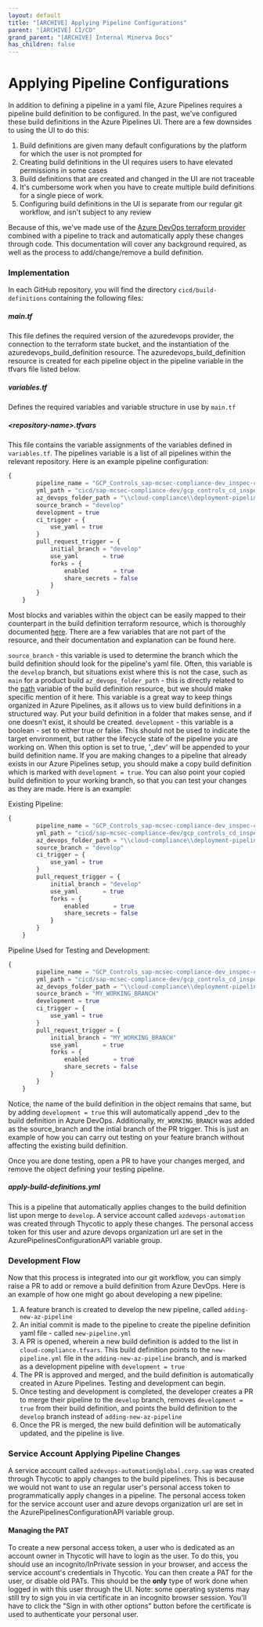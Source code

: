 ```yaml
---
layout: default
title: "[ARCHIVE] Applying Pipeline Configurations"
parent: "[ARCHIVE] CI/CD"
grand_parent: "[ARCHIVE] Internal Minerva Docs"
has_children: false
---
```


# Applying Pipeline Configurations

In addition to defining a pipeline in a yaml file, Azure Pipelines requires a pipeline build definition to be configured. In the past, we've configured these build definitions in the Azure Pipelines UI. There are a few downsides to using the UI to do this:
1. Build definitions are given many default configurations by the platform for which the user is not prompted for
2. Creating build definitions in the UI requires users to have elevated permissions in some cases
3. Build definitions that are created and changed in the UI are not traceable
4. It's cumbersome work when you have to create multiple build definitions for a single piece of work.
5. Configuring build definitions in the UI is separate from our regular git workflow, and isn't subject to any review

Because of this, we've made use of the [Azure DevOps terraform provider](https://registry.terraform.io/providers/microsoft/azuredevops/latest/docs) combined with a pipeline to track and automatically apply these changes through code. This documentation will cover any background required, as well as the process to add/change/remove a build definition.


### Implementation
In each GitHub repository, you will find the directory `cicd/build-definitions` containing the following files:

##### main.tf
This file defines the required version of the azuredevops provider, the connection to the terraform state bucket, and the instantiation of the azuredevops_build_definition resource. The azuredevops_build_definition resource is created for each pipeline object in the pipeline variable in the tfvars file listed below.

##### variables.tf
Defines the required variables and variable structure in use by `main.tf`

##### \<repository-name\>.tfvars
This file contains the variable assignments of the variables defined in `variables.tf`. The pipelines variable is a list of all pipelines within the relevant repository. Here is an example pipeline configuration:

```terraform
{
        pipeline_name = "GCP_Controls_sap-mcsec-compliance-dev_inspec-cluster"
        yml_path = "cicd/sap-mcsec-compliance-dev/gcp_controls_cd_inspec-cluster.yml"
        az_devops_folder_path = "\\cloud-compliance\\deployment-pipelines\\sap-mcsec-compliance-dev"
        source_branch = "develop"
        development = true
        ci_trigger = {
            use_yaml = true
        }
        pull_request_trigger = {
            initial_branch = "develop"
            use_yaml       = true
            forks = {
                enabled       = true
                share_secrets = false
            }
        }
    }
```
Most blocks and variables within the object can be easily mapped to their counterpart in the build definition terraform resource, which is thoroughly documented [here](https://registry.terraform.io/providers/microsoft/azuredevops/latest/docs/resources/build_definition). There are a few variables that are not part of the resource, and their documentation and explanation can be found here. 

`source_branch` - this variable is used to determine the branch which the build definition should look for the pipeline's yaml file. Often, this variable is the `develop` branch, but situations exist where this is not the case, such as `main` for a product build
`az_devops_folder_path` - this is directly related to the [path](https://registry.terraform.io/providers/microsoft/azuredevops/latest/docs/resources/build_definition#path) variable of the build definition resource, but we should make specific mention of it here. This variable is a great way to keep things organized in Azure Pipelines, as it allows us to view build definitions in a structured way. Put your build definition in a folder that makes sense, and if one doesn't exist, it should be created.
`development` - this variable is a boolean - set to either true or false. This should not be used to indicate the target environment, but rather the lifecycle state of the pipeline you are working on. When this option is set to true, '_dev' will be appended to your build definition name. If you are making changes to a pipeline that already exists in our Azure Pipelines setup, you should make a copy build definition which is marked with `development = true`. You can also point your copied build definition to your working branch, so that you can test your changes as they are made. Here is an example:

Existing Pipeline:
```terraform
{
        pipeline_name = "GCP_Controls_sap-mcsec-compliance-dev_inspec-cluster"
        yml_path = "cicd/sap-mcsec-compliance-dev/gcp_controls_cd_inspec-cluster.yml"
        az_devops_folder_path = "\\cloud-compliance\\deployment-pipelines\\sap-mcsec-compliance-dev"
        source_branch = "develop"
        ci_trigger = {
            use_yaml = true
        }
        pull_request_trigger = {
            initial_branch = "develop"
            use_yaml       = true
            forks = {
                enabled       = true
                share_secrets = false
            }
        }
    }
```
Pipeline Used for Testing and Development:
```terraform
{
        pipeline_name = "GCP_Controls_sap-mcsec-compliance-dev_inspec-cluster"
        yml_path = "cicd/sap-mcsec-compliance-dev/gcp_controls_cd_inspec-cluster.yml"
        az_devops_folder_path = "\\cloud-compliance\\deployment-pipelines\\sap-mcsec-compliance-dev"
        source_branch = "MY_WORKING_BRANCH"
        development = true
        ci_trigger = {
            use_yaml = true
        }
        pull_request_trigger = {
            initial_branch = "MY_WORKING_BRANCH"
            use_yaml       = true
            forks = {
                enabled       = true
                share_secrets = false
            }
        }
    }
```

Notice, the name of the build definition in the object remains that same, but by adding `development = true` this will automatically append _dev to the build definition in Azure DevOps. Additionally, `MY_WORKING_BRANCH` was added as the source_branch and the intial branch of the PR trigger. This is just an example of how you can carry out testing on your feature branch without affecting the existing build definition.

Once you are done testing, open a PR to have your changes merged, and remove the object defining your testing pipeline.

##### apply-build-definitions.yml
This is a pipeline that automatically applies changes to the build definition list upon merge to `develop`. A service account called `azdevops-automation` was created through Thycotic to apply these changes. The personal access token for this user and azure devops organization url are set in the AzurePipelinesConfigurationAPI variable group.


### Development Flow
Now that this process is integrated into our git workflow, you can simply raise a PR to add or remove a build definition from Azure DevOps. Here is an example of how one might go about developing a new pipeline:
1. A feature branch is created to develop the new pipeline, called `adding-new-az-pipeline`
2. An initial commit is made to the pipeline to create the pipeline definition yaml file - called `new-pipeline.yml`
3. A PR is opened, wherein a new build definition is added to the list in `cloud-compliance.tfvars`. This build definition points to the `new-pipeline.yml` file in the `adding-new-az-pipeline` branch, and is marked as a development pipeline with `development = true`
4. The PR is approved and merged, and the build definition is automatically created in Azure Pipelines. Testing and development can begin.
5. Once testing and development is completed, the developer creates a PR to merge their pipeline to the `develop` branch, removes `development = true` from their build definition, and points the build definition to the `develop` branch instead of `adding-new-az-pipeline`
6. Once the PR is merged, the new build definition will be automatically updated, and the pipeline is live.


### Service Account Applying Pipeline Changes
A service account called `azdevops-automation@global.corp.sap` was created through Thycotic to apply changes to the build pipelines. This is because we would not want to use an regular user's personal access token to programmatically apply changes in a pipeline. The personal access token for the service account user and azure devops organization url are set in the AzurePipelinesConfigurationAPI variable group. 

#### Managing the PAT
To create a new personal access token, a user who is dedicated as an account owner in Thycotic will have to login as the user. To do this, you should use an incognito/InPrivate session in your browser, and access the service account's credentials in Thycotic. You can then create a PAT for the user, or disable old PATs. This should be the **only** type of work done when logged in with this user through the UI. 
Note: some operating systems may still try to sign you in via certificate in an incognito browser session. You'll have to click the "Sign in with other options" button before the certificate is used to authenticate your personal user. 